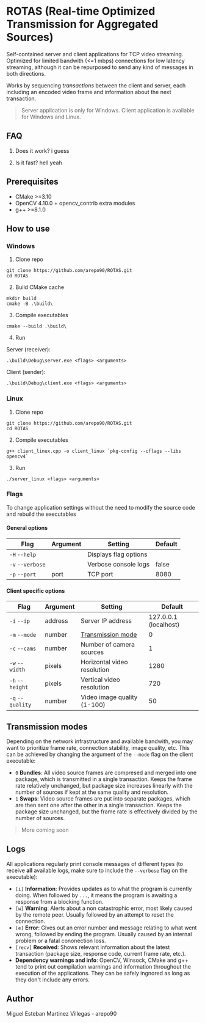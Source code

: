 # ROTAS (Real-time Optimized Transmission for Aggregated Sources)

Self-contained server and client applications for TCP video streaming. Optimized for limited bandwith (<=1 mbps) connections for low latency streaming, although it can be repurposed to send any kind of messages in both directions.

Works by sequencing _transactions_ between the client and server, each including an encoded video frame and information about the next transaction.

> Server application is only for Windows. Client application is available for Windows and Linux.

## FAQ
1. Does it work? i guess

2. Is it fast? hell yeah

## Prerequisites
- CMake >=3.10
- OpenCV 4.10.0 + opencv_contrib extra modules
- g++ >=8.1.0

## How to use

### Windows

1. Clone repo
```
git clone https://github.com/arepo90/ROTAS.git
cd ROTAS
```

2. Build CMake cache
```
mkdir build
cmake -B .\build\
```

3. Compile executables
```
cmake --build .\build\
```

4. Run

Server (receiver):
```
.\build\Debug\server.exe <flags> <arguments>
```

Client (sender):
```
.\build\Debug\client.exe <flags> <arguments>
```

### Linux

1. Clone repo
```
git clone https://github.com/arepo90/ROTAS.git
cd ROTAS
```

2. Compile executables
```
g++ client_linux.cpp -o client_linux `pkg-config --cflags --libs opencv4`
```

3. Run
```
./server_linux <flags> <arguments>
```

### Flags

To change application settings without the need to modify the source code and rebuild the executables

#### General options

| Flag             | Argument   | Setting               | Default |
|------------------|------------|-----------------------|---------|
| `-H` `--help`    |            | Displays flag options |         |
| `-v` `--verbose` |            | Verbose console logs  | false   |
| `-p` `--port`    | port       | TCP port              | 8080    |

#### Client specific options 

| Flag             | Argument   | Setting                     | Default               |
|------------------|------------|-----------------------------|-----------------------|
| `-i` `--ip`      | address    | Server IP address           | 127.0.0.1 (localhost) |
| `-m` `--mode`    | number     | [Transmission mode](#Transmission-modes) | 0        |
| `-c` `--cams`    | number     | Number of camera sources    | 1                     |
| `-w` `--width`   | pixels     | Horizontal video resolution | 1280                  |
| `-h` `--height`  | pixels     | Vertical video resolution   | 720                   |
| `-q` `--quality` | number     | Video image quality (1-100) | 50                    |

## Transmission modes

Depending on the network infrastructure and available bandwith, you may want to prioritize frame rate, connection stability, image quality, etc. This can be achieved by changing the argument of the `--mode` flag on the client executable:

- `0` __Bundles__: All video source frames are compresed and merged into one package, which is transmitted in a single transaction. Keeps the frame rate relatively unchanged, but package size increases linearly with the number of sources if kept at the same quality and resolution.
- `1` __Swaps__: Video source frames are put into separate packages, which are then sent one after the other in a single transaction. Keeps the package size unchanged, but the frame rate is effectively divided by the number of sources.

> More coming soon

## Logs
All applications regularly print console messages of different types (to receive __all__ available logs, make sure to include the `--verbose` flag on the executable):

- `[i]` __Information__: Provides updates as to what the program is currently doing. When followed by `...`, it means the program is awaiting a response from a blocking function.
- `[w]` __Warning__: Alerts about a non catastrophic error, most likely caused by the remote peer. Usually followed by an attempt to reset the connection.
- `[e]` __Error__: Gives out an error number and message relating to what went wrong, followed by ending the program. Usually caused by an internal problem or a fatal cononection loss.
- `[recv]` __Received__: Shows relevant information about the latest transaction (package size, response code, current frame rate, etc.). 
- __Dependency warnings and info__: OpenCV, Winsock, CMake and g++ tend to print out compilation warnings and information throughout the execution of the applications. They can be safely ingnored as long as they don't include any errors.

## Author
Miguel Esteban Martinez Villegas - arepo90